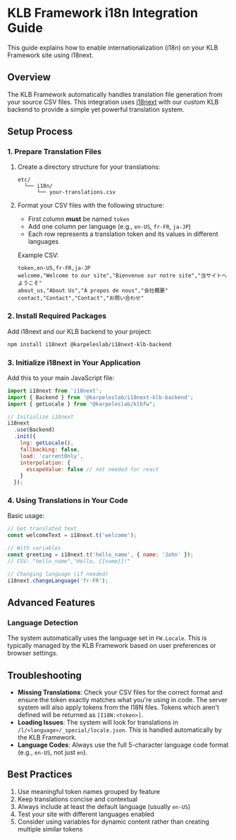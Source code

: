 # KLB Framework i18n Integration Guide

This guide explains how to enable internationalization (i18n) on your KLB Framework site using i18next.

## Overview

The KLB Framework automatically handles translation file generation from your source CSV files. This integration uses [i18next](https://www.i18next.com/) with our custom KLB backend to provide a simple yet powerful translation system.

## Setup Process

### 1. Prepare Translation Files

1. Create a directory structure for your translations:
   ```
   etc/
     └── i18n/
         └── your-translations.csv
   ```

2. Format your CSV files with the following structure:
   - First column **must** be named `token`
   - Add one column per language (e.g., `en-US`, `fr-FR`, `ja-JP`)
   - Each row represents a translation token and its values in different languages

   Example CSV:
   ```csv
   token,en-US,fr-FR,ja-JP
   welcome,"Welcome to our site","Bienvenue sur notre site","当サイトへようこそ"
   about_us,"About Us","À propos de nous","会社概要"
   contact,"Contact","Contact","お問い合わせ"
   ```

### 2. Install Required Packages

Add i18next and our KLB backend to your project:

```bash
npm install i18next @karpeleslab/i18next-klb-backend
```

### 3. Initialize i18next in Your Application

Add this to your main JavaScript file:

```javascript
import i18next from 'i18next';
import { Backend } from '@karpeleslab/i18next-klb-backend';
import { getLocale } from "@karpeleslab/klbfw";

// Initialize i18next
i18next
  .use(Backend)
  .init({
    lng: getLocale(),
    fallbackLng: false,
    load: 'currentOnly',
    interpolation: {
      escapeValue: false // not needed for react
    }
  });
```

### 4. Using Translations in Your Code

Basic usage:

```javascript
// Get translated text
const welcomeText = i18next.t('welcome');

// With variables
const greeting = i18next.t('hello_name', { name: 'John' });
// CSV: "hello_name","Hello, {{name}}!"

// Changing language (if needed)
i18next.changeLanguage('fr-FR');
```

## Advanced Features

### Language Detection

The system automatically uses the language set in `FW.Locale`. This is typically managed by the KLB Framework based on user preferences or browser settings.

## Troubleshooting

- **Missing Translations**: Check your CSV files for the correct format and ensure the token exactly matches what you're using in code. The server system will also apply tokens from the I18N files. Tokens which aren't defined will be returned as `[I18N:<token>]`.
- **Loading Issues**: The system will look for translations in `/l/<language>/_special/locale.json`. This is handled automatically by the KLB Framework.
- **Language Codes**: Always use the full 5-character language code format (e.g., `en-US`, not just `en`).

## Best Practices

1. Use meaningful token names grouped by feature
2. Keep translations concise and contextual
3. Always include at least the default language (usually `en-US`)
4. Test your site with different languages enabled
5. Consider using variables for dynamic content rather than creating multiple similar tokens
